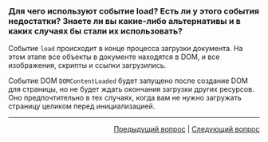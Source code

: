 ### Для чего используют событие load? Есть ли у этого события недостатки? Знаете ли вы какие-либо альтернативы и в каких случаях бы стали их использовать?

Событие `load` происходит в конце процесса загрузки документа. На этом этапе все объекты в документе находятся в DOM, и все изображения, скрипты и ссылки загрузились.

Событие DOM `DOMContentLoaded` будет запущено после создание DOM для страницы, но не будет ждать окончания загрузки других ресурсов. Оно предпочтительно в тех случаях, когда вам не нужно загружать страницу целиком перед инициализацией.

---

<div align="right">
<a href="30.md">Предыдущий вопрос</a> | <a href="32.md">Следующий вопрос</a>
</div>
